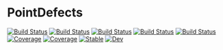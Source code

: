 # PointDefects

[![Build Status](https://github.com/singularitti/PointDefects.jl/workflows/CI/badge.svg)](https://github.com/singularitti/PointDefects.jl/actions)
[![Build Status](https://travis-ci.com/singularitti/PointDefects.jl.svg?branch=master)](https://travis-ci.com/singularitti/PointDefects.jl)
[![Build Status](https://ci.appveyor.com/api/projects/status/github/singularitti/PointDefects.jl?svg=true)](https://ci.appveyor.com/project/singularitti/PointDefects-jl)
[![Build Status](https://cloud.drone.io/api/badges/singularitti/PointDefects.jl/status.svg)](https://cloud.drone.io/singularitti/PointDefects.jl)
[![Build Status](https://api.cirrus-ci.com/github/singularitti/PointDefects.jl.svg)](https://cirrus-ci.com/github/singularitti/PointDefects.jl)
[![Coverage](https://codecov.io/gh/singularitti/PointDefects.jl/branch/master/graph/badge.svg)](https://codecov.io/gh/singularitti/PointDefects.jl)
[![Coverage](https://coveralls.io/repos/github/singularitti/PointDefects.jl/badge.svg?branch=master)](https://coveralls.io/github/singularitti/PointDefects.jl?branch=master)
[![Stable](https://img.shields.io/badge/docs-stable-blue.svg)](https://singularitti.github.io/PointDefects.jl/stable)
[![Dev](https://img.shields.io/badge/docs-dev-blue.svg)](https://singularitti.github.io/PointDefects.jl/dev)
